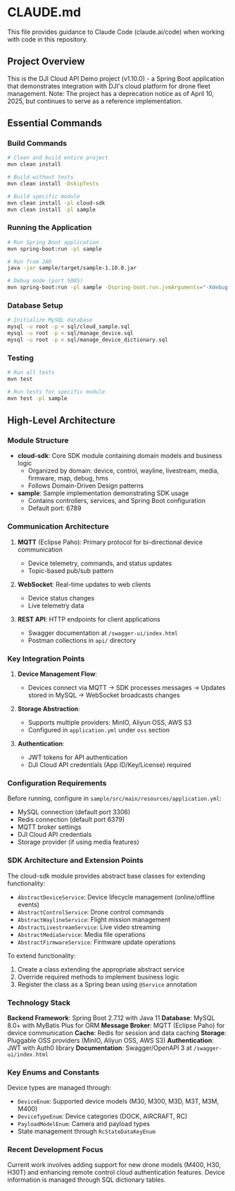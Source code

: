 # CLAUDE.md

This file provides guidance to Claude Code (claude.ai/code) when working with code in this repository.

## Project Overview

This is the DJI Cloud API Demo project (v1.10.0) - a Spring Boot application that demonstrates integration with DJI's cloud platform for drone fleet management. Note: The project has a deprecation notice as of April 10, 2025, but continues to serve as a reference implementation.

## Essential Commands

### Build Commands
```bash
# Clean and build entire project
mvn clean install

# Build without tests
mvn clean install -DskipTests

# Build specific module
mvn clean install -pl cloud-sdk
mvn clean install -pl sample
```

### Running the Application
```bash
# Run Spring Boot application
mvn spring-boot:run -pl sample

# Run from JAR
java -jar sample/target/sample-1.10.0.jar

# Debug mode (port 5005)
mvn spring-boot:run -pl sample -Dspring-boot.run.jvmArguments="-Xdebug -Xrunjdwp:transport=dt_socket,server=y,suspend=n,address=5005"
```

### Database Setup
```bash
# Initialize MySQL database
mysql -u root -p < sql/cloud_sample.sql
mysql -u root -p < sql/manage_device.sql
mysql -u root -p < sql/manage_device_dictionary.sql
```

### Testing
```bash
# Run all tests
mvn test

# Run tests for specific module
mvn test -pl sample
```

## High-Level Architecture

### Module Structure
- **cloud-sdk**: Core SDK module containing domain models and business logic
  - Organized by domain: device, control, wayline, livestream, media, firmware, map, debug, hms
  - Follows Domain-Driven Design patterns
- **sample**: Sample implementation demonstrating SDK usage
  - Contains controllers, services, and Spring Boot configuration
  - Default port: 6789

### Communication Architecture
1. **MQTT** (Eclipse Paho): Primary protocol for bi-directional device communication
   - Device telemetry, commands, and status updates
   - Topic-based pub/sub pattern

2. **WebSocket**: Real-time updates to web clients
   - Device status changes
   - Live telemetry data

3. **REST API**: HTTP endpoints for client applications
   - Swagger documentation at `/swagger-ui/index.html`
   - Postman collections in `api/` directory

### Key Integration Points
1. **Device Management Flow**:
   - Devices connect via MQTT → SDK processes messages → Updates stored in MySQL → WebSocket broadcasts changes

2. **Storage Abstraction**:
   - Supports multiple providers: MinIO, Aliyun OSS, AWS S3
   - Configured in `application.yml` under `oss` section

3. **Authentication**:
   - JWT tokens for API authentication
   - DJI Cloud API credentials (App ID/Key/License) required

### Configuration Requirements
Before running, configure in `sample/src/main/resources/application.yml`:
- MySQL connection (default port 3306)
- Redis connection (default port 6379)
- MQTT broker settings
- DJI Cloud API credentials
- Storage provider (if using media features)

### SDK Architecture and Extension Points

The cloud-sdk module provides abstract base classes for extending functionality:
- `AbstractDeviceService`: Device lifecycle management (online/offline events)
- `AbstractControlService`: Drone control commands
- `AbstractWaylineService`: Flight mission management
- `AbstractLivestreamService`: Live video streaming
- `AbstractMediaService`: Media file operations
- `AbstractFirmwareService`: Firmware update operations

To extend functionality:
1. Create a class extending the appropriate abstract service
2. Override required methods to implement business logic
3. Register the class as a Spring bean using `@Service` annotation

### Technology Stack

**Backend Framework**: Spring Boot 2.7.12 with Java 11
**Database**: MySQL 8.0+ with MyBatis Plus for ORM
**Message Broker**: MQTT (Eclipse Paho) for device communication
**Cache**: Redis for session and data caching
**Storage**: Pluggable OSS providers (MinIO, Aliyun OSS, AWS S3)
**Authentication**: JWT with Auth0 library
**Documentation**: Swagger/OpenAPI 3 at `/swagger-ui/index.html`

### Key Enums and Constants

Device types are managed through:
- `DeviceEnum`: Supported device models (M30, M300, M3D, M3T, M3M, M400)
- `DeviceTypeEnum`: Device categories (DOCK, AIRCRAFT, RC)
- `PayloadModelEnum`: Camera and payload types
- State management through `RcStateDataKeyEnum`

### Recent Development Focus
Current work involves adding support for new drone models (M400, H30, H30T) and enhancing remote control cloud authentication features. Device information is managed through SQL dictionary tables.